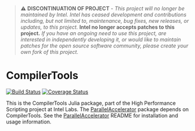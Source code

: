 > :warning: **DISCONTINUATION OF PROJECT** - 
> *This project will no longer be maintained by Intel.
> Intel has ceased development and contributions including, but not limited to, maintenance, bug fixes, new releases, or updates, to this project.*
> **Intel no longer accepts patches to this project.**
> *If you have an ongoing need to use this project, are interested in independently developing it, or would like to maintain patches for the open source software community, please create your own fork of this project.*

# CompilerTools

[![Build Status](https://travis-ci.org/IntelLabs/CompilerTools.jl.svg?branch=master)](https://travis-ci.org/IntelLabs/CompilerTools.jl)
[![Coverage Status](https://coveralls.io/repos/IntelLabs/CompilerTools.jl/badge.svg?branch=master&service=github)](https://coveralls.io/github/IntelLabs/CompilerTools.jl?branch=master)

This is the CompilerTools Julia package, part of the High Performance
Scripting project at Intel Labs.  The
[ParallelAccelerator](https://github.com/IntelLabs/ParallelAccelerator.jl)
package depends on CompilerTools.  See the
[ParallelAccelerator](https://github.com/IntelLabs/ParallelAccelerator.jl)
README for installation and usage information.
